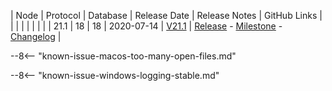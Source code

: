 | Node | Protocol | Database | Release Date | Release Notes | GitHub Links | 
|      |          |          |              | 				|			   |
| 21.1 | 18       | 18       | 2020-07-14   | [V21.1](../releases/release-v21-1.md) | [Release](https://github.com/nanocurrency/nano-node/releases/tag/V21.1) - [Milestone](https://github.com/nanocurrency/nano-node/milestone/21) - [Changelog](https://github.com/nanocurrency/nano-node/compare/4631c10c0eb67b0c62328a7ed8cef5f3169633f9...V21.1) | 

--8<-- "known-issue-macos-too-many-open-files.md"

--8<-- "known-issue-windows-logging-stable.md"